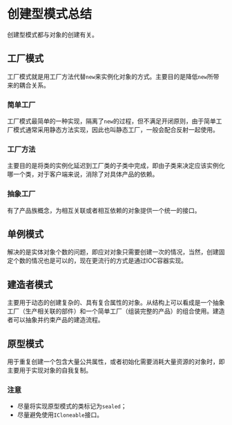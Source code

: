# 创建型模式总结
创建型模式都与对象的创建有关。
## 工厂模式
工厂模式就是用工厂方法代替`new`来实例化对象的方式。主要目的是降低`new`所带来的耦合关系。
### 简单工厂
工厂模式最简单的一种实现，隔离了`new`的过程，但不满足开闭原则，由于简单工厂模式通常采用静态方法实现，因此也叫静态工厂，一般会配合反射一起使用。

### 工厂方法
主要目的是将类的实例化延迟到工厂类的子类中完成，即由子类来决定应该实例化哪一个类，对于客户端来说，消除了对具体产品的依赖。

### 抽象工厂
有了产品族概念，为相互关联或者相互依赖的对象提供一个统一的接口。

## 单例模式
解决的是实体对象个数的问题，即应对对象只需要创建一次的情况，当然，创建固定个数的情况也是可以的，现在更流行的方式是通过IOC容器实现。

## 建造者模式
主要用于动态的创建复杂的、具有复合属性的对象。从结构上可以看成是一个抽象工厂（生产相关联的部件）和一个简单工厂（组装完整的产品）的组合使用。建造者可以抽象并约束产品的建造流程。

## 原型模式
用于重复创建一个包含大量公共属性，或者初始化需要消耗大量资源的对象时，即主要用于实现对象的自我复制。

### 注意
- 尽量将实现原型模式的类标记为`sealed`；
- 尽量避免使用`ICloneable`接口。